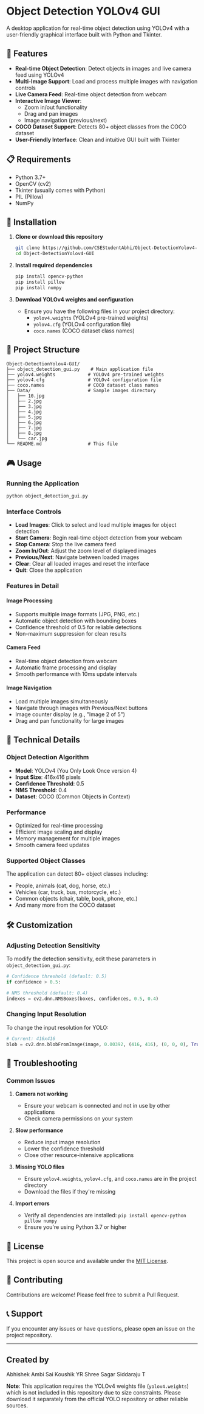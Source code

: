 # Object Detection YOLOv4 GUI

A desktop application for real-time object detection using YOLOv4 with a user-friendly graphical interface built with Python and Tkinter.

## 🎯 Features

- **Real-time Object Detection**: Detect objects in images and live camera feed using YOLOv4
- **Multi-Image Support**: Load and process multiple images with navigation controls
- **Live Camera Feed**: Real-time object detection from webcam
- **Interactive Image Viewer**: 
  - Zoom in/out functionality
  - Drag and pan images
  - Image navigation (previous/next)
- **COCO Dataset Support**: Detects 80+ object classes from the COCO dataset
- **User-Friendly Interface**: Clean and intuitive GUI built with Tkinter

## 📋 Requirements

- Python 3.7+
- OpenCV (cv2)
- Tkinter (usually comes with Python)
- PIL (Pillow)
- NumPy

## 🚀 Installation

1. **Clone or download this repository**
   ```bash
   git clone https://github.com/CSEStudentAbhi/Object-DetectionYolov4-GUI.git
   cd Object-DetectionYolov4-GUI
   ```

2. **Install required dependencies**
   ```bash
   pip install opencv-python
   pip install pillow
   pip install numpy
   ```

3. **Download YOLOv4 weights and configuration**
   - Ensure you have the following files in your project directory:
     - `yolov4.weights` (YOLOv4 pre-trained weights)
     - `yolov4.cfg` (YOLOv4 configuration file)
     - `coco.names` (COCO dataset class names)

## 📁 Project Structure

```
Object-DetectionYolov4-GUI/
├── object_detection_gui.py    # Main application file
├── yolov4.weights            # YOLOv4 pre-trained weights
├── yolov4.cfg                # YOLOv4 configuration file
├── coco.names                # COCO dataset class names
├── Data/                     # Sample images directory
│   ├── 10.jpg
│   ├── 2.jpg
│   ├── 3.jpg
│   ├── 4.jpg
│   ├── 5.jpg
│   ├── 6.jpg
│   ├── 7.jpg
│   ├── 8.jpg
│   └── car.jpg
└── README.md                 # This file
```

## 🎮 Usage

### Running the Application

```bash
python object_detection_gui.py
```

### Interface Controls

- **Load Images**: Click to select and load multiple images for object detection
- **Start Camera**: Begin real-time object detection from your webcam
- **Stop Camera**: Stop the live camera feed
- **Zoom In/Out**: Adjust the zoom level of displayed images
- **Previous/Next**: Navigate between loaded images
- **Clear**: Clear all loaded images and reset the interface
- **Quit**: Close the application

### Features in Detail

#### Image Processing
- Supports multiple image formats (JPG, PNG, etc.)
- Automatic object detection with bounding boxes
- Confidence threshold of 0.5 for reliable detections
- Non-maximum suppression for clean results

#### Camera Feed
- Real-time object detection from webcam
- Automatic frame processing and display
- Smooth performance with 10ms update intervals

#### Image Navigation
- Load multiple images simultaneously
- Navigate through images with Previous/Next buttons
- Image counter display (e.g., "Image 2 of 5")
- Drag and pan functionality for large images

## 🔧 Technical Details

### Object Detection Algorithm
- **Model**: YOLOv4 (You Only Look Once version 4)
- **Input Size**: 416x416 pixels
- **Confidence Threshold**: 0.5
- **NMS Threshold**: 0.4
- **Dataset**: COCO (Common Objects in Context)

### Performance
- Optimized for real-time processing
- Efficient image scaling and display
- Memory management for multiple images
- Smooth camera feed updates

### Supported Object Classes
The application can detect 80+ object classes including:
- People, animals (cat, dog, horse, etc.)
- Vehicles (car, truck, bus, motorcycle, etc.)
- Common objects (chair, table, book, phone, etc.)
- And many more from the COCO dataset

## 🛠️ Customization

### Adjusting Detection Sensitivity
To modify the detection sensitivity, edit these parameters in `object_detection_gui.py`:

```python
# Confidence threshold (default: 0.5)
if confidence > 0.5:

# NMS threshold (default: 0.4)
indexes = cv2.dnn.NMSBoxes(boxes, confidences, 0.5, 0.4)
```

### Changing Input Resolution
To change the input resolution for YOLO:

```python
# Current: 416x416
blob = cv2.dnn.blobFromImage(image, 0.00392, (416, 416), (0, 0, 0), True, crop=False)
```

## 🐛 Troubleshooting

### Common Issues

1. **Camera not working**
   - Ensure your webcam is connected and not in use by other applications
   - Check camera permissions on your system

2. **Slow performance**
   - Reduce input image resolution
   - Lower the confidence threshold
   - Close other resource-intensive applications

3. **Missing YOLO files**
   - Ensure `yolov4.weights`, `yolov4.cfg`, and `coco.names` are in the project directory
   - Download the files if they're missing

4. **Import errors**
   - Verify all dependencies are installed: `pip install opencv-python pillow numpy`
   - Ensure you're using Python 3.7 or higher

## 📝 License

This project is open source and available under the [MIT License](LICENSE).

## 🤝 Contributing

Contributions are welcome! Please feel free to submit a Pull Request.

## 📞 Support

If you encounter any issues or have questions, please open an issue on the project repository.

---

## Created by
Abhishek Ambi
Sai Koushik YR
Shree Sagar
Siddaraju T

**Note**: This application requires the YOLOv4 weights file (`yolov4.weights`) which is not included in this repository due to size constraints. Please download it separately from the official YOLO repository or other reliable sources.
